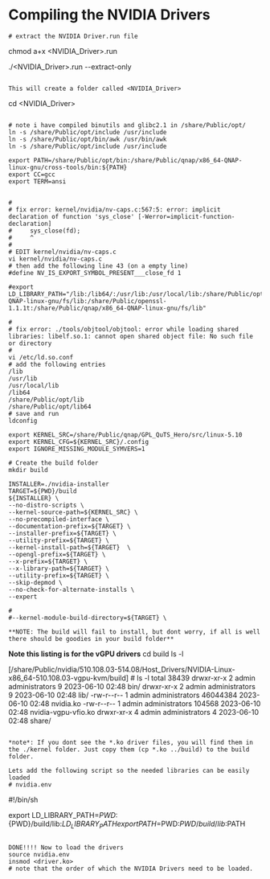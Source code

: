 # Compiling the NVIDIA Drivers
```
# extract the NVIDIA Driver.run file
```
chmod a+x <NVIDIA_Driver>.run

./<NVIDIA_Driver>.run --extract-only
```

This will create a folder called <NVIDIA_Driver>
```
cd <NVIDIA_Driver>
```

# note i have compiled binutils and glibc2.1 in /share/Public/opt/ 
ln -s /share/Public/opt/include /usr/include
ln -s /share/Public/opt/bin/awk /usr/bin/awk
ln -s /share/Public/opt/include /usr/include

export PATH=/share/Public/opt/bin:/share/Public/qnap/x86_64-QNAP-linux-gnu/cross-tools/bin:${PATH}
export CC=gcc
export TERM=ansi


#
# fix error: kernel/nvidia/nv-caps.c:567:5: error: implicit declaration of function 'sys_close' [-Werror=implicit-function-declaration]
#     sys_close(fd);
#     ^
#
# EDIT kernel/nvidia/nv-caps.c
vi kernel/nvidia/nv-caps.c
# then add the following line 43 (on a empty line)
#define NV_IS_EXPORT_SYMBOL_PRESENT___close_fd 1

#export LD_LIBRARY_PATH="/lib:/lib64/:/usr/lib:/usr/local/lib:/share/Public/opt/lib:/share/Public/qnap/x86_64-QNAP-linux-gnu/fs/lib:/share/Public/openssl-1.1.1t:/share/Public/qnap/x86_64-QNAP-linux-gnu/fs/lib"

#
# fix error: ./tools/objtool/objtool: error while loading shared libraries: libelf.so.1: cannot open shared object file: No such file or directory
#
vi /etc/ld.so.conf
# add the following entries
/lib
/usr/lib
/usr/local/lib
/lib64
/share/Public/opt/lib
/share/Public/opt/lib64
# save and run
ldconfig

export KERNEL_SRC=/share/Public/qnap/GPL_QuTS_Hero/src/linux-5.10
export KERNEL_CFG=${KERNEL_SRC}/.config
export IGNORE_MISSING_MODULE_SYMVERS=1

# Create the build folder
mkdir build

INSTALLER=./nvidia-installer 
TARGET=${PWD}/build
${INSTALLER} \
--no-distro-scripts \
--kernel-source-path=${KERNEL_SRC} \
--no-precompiled-interface \
--documentation-prefix=${TARGET} \
--installer-prefix=${TARGET} \
--utility-prefix=${TARGET} \
--kernel-install-path=${TARGET}  \
--opengl-prefix=${TARGET} \
--x-prefix=${TARGET} \
--x-library-path=${TARGET} \
--utility-prefix=${TARGET} \
--skip-depmod \
--no-check-for-alternate-installs \
--expert

#
#--kernel-module-build-directory=${TARGET} \

**NOTE: The build will fail to install, but dont worry, if all is well there should be goodies in your build folder**

```
**Note this listing is for the vGPU drivers**
cd build
ls -l

[/share/Public/nvidia/510.108.03-514.08/Host_Drivers/NVIDIA-Linux-x86_64-510.108.03-vgpu-kvm/build] # ls -l
total 38439
drwxr-xr-x 2 admin administrators        9 2023-06-10 02:48 bin/
drwxr-xr-x 2 admin administrators        9 2023-06-10 02:48 lib/
-rw-r--r-- 1 admin administrators 46044384 2023-06-10 02:48 nvidia.ko
-rw-r--r-- 1 admin administrators   104568 2023-06-10 02:48 nvidia-vgpu-vfio.ko
drwxr-xr-x 4 admin administrators        4 2023-06-10 02:48 share/
```

*note*: If you dont see the *.ko driver files, you will find them in the ./kernel folder. Just copy them (cp *.ko ../build) to the build folder.

Lets add the following script so the needed libraries can be easily loaded
# nvidia.env
```
#!/bin/sh

export LD_LIBRARY_PATH=${PWD}:${PWD}/build/lib:$LD_LIBRARY_PATH
export PATH=$PWD:$PWD/build/lib:$PATH
```

DONE!!!! Now to load the drivers
source nvidia.env
insmod <driver.ko>
# note that the order of which the NVIDIA Drivers need to be loaded.
